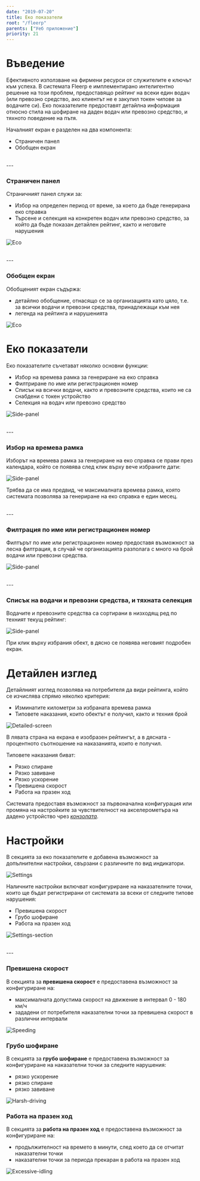 ```yaml
---
date: "2019-07-20"
title: Еко показатели
root: "/fleerp"
parents: ["Уеб приложение"]
priority: 21
---
```


# Въведение

Ефективното използване на фирмени ресурси от служителите е ключът към успеха. В системата Fleerp е имплементирано
интелигентно решение на този проблем, предоставящо рейтинг на всеки един водач (или превозно средство, ако клиентът
не е закупил токен чипове за водачите си). Еко показателите предоставят детайлна информация относно стила на
шофиране на даден водач или превозно средство, и тяхното поведение на пътя.

Началният екран е разделен на два компонента:

- Страничен панел
- Обобщен екран

<br>
---

### Страничен панел

Страничният панел служи за:

- Избор на определен период от време, за което да бъде генерирана еко справка
- Търсене и селекция на конкретен водач или превозно средство, за който да бъде показан
  детайлен рейтинг, както и неговите нарушения

![Eco](images/side-panel-bg.png)

<br>
---

### Обобщен екран

Обобщеният екран съдържа: 

- детайлно обобщение, отнасящо се за организацията като цяло, т.е.
за всички водачи и превозни средства, принадлежащи към нея
- легенда на рейтинга и нарушенията

![Eco](images/general-screen-bg.png)

# Еко показатели

Еко показателите съчетават няколко основни функции:

- Избор на времева рамка за генериране на еко справка
- Филтриране по име или регистрационен номер
- Списък на всички водачи, както и превозните средства, които не са снабдени с токен устройство
- Селекция на водач или превозно средство

![Side-panel](images/eco-bg.png)

<br>
---

### Избор на времева рамка

Изборът на времева рамка за генериране на еко справка се прави през календара, който се появява след клик
върху вече избраните дати:

![Side-panel](images/range-picker-bg.png)

Трябва да се има предвид, че максималната времева рамка, която системата позволява за генериране на еко справка е един месец.

<br>
---

### Филтрация по име или регистрационен номер

Филтърът по име или регистрационен номер предоставя възможност за лесна филтрация, в случай че организацията разполага с много
на брой водачи или превозни средства.

![Side-panel](images/filter-bg.png)

<br>
---

### Списък на водачи и превозни средства, и тяхната селекция

Водачите и превозните средства са сортирани в низходящ ред по техният текущ рейтинг:

![Side-panel](images/list-bg.png)

При клик върху избрания обект, в дясно се появява неговият подробен екран.

# Детайлен изглед

Детайлният изглед позволява на потребителя да види рейтинга, който се изчислява спрямо няколко критерия:

- Изминатите километри за избраната времева рамка
- Типовете наказания, които обектът е получил, както и техния брой

![Detailed-screen](images/detailed-screen-bg.png)

В лявата страна на екрана е изобразен рейтингът, а в дясната - процентното съотношение на наказанията, които е получил.

Типовете наказания биват:

- Рязко спиране
- Рязко завиване
- Рязко ускорение
- Превишена скорост
- Работа на празен ход

Системата предоставя възможност за първоначална конфигурация или промяна на настройките за чувствителност на акселерометъра
на дадено устройство чрез [_конзолата_](../../settings/tobjects/details/console/console).
                                              
# Настройки

В секцията за еко показателите е добавена възможност за допълнителни настройки, свързани с различните по вид индикатори.

![Settings](images/settings-bg.png)

Наличните настройки включват конфигуриране на наказателните точки, които ще бъдат регистрирани от системата за всеки от следните типове нарушения:
- Превишена скорост
- Грубо шофиране
- Работа на празен ход

![Settings-section](images/settings-section-bg.png)

<br>
---

### Превишена скорост

В секцията за **превишена скорост** е предоставена възможност за конфигуриране на:
- максималната допустима скорост на движение в интервал 0 - 180 км/ч
- зададени от потребителя наказателни точки за превишена скорост в различни интервали

![Speeding](images/speeding-bg.png)

### Грубо шофиране

В секцията за **грубо шофиране** е предоставена възможност за конфигуриране на наказателни точки за следните нарушения:
- рязко ускорение
- рязко спиране
- рязко завиване

![Harsh-driving](images/harsh-driving-bg.png)

### Работа на празен ход

В секцията за **работа на празен ход** е предоставена възможност за конфигуриране на:
- продължителност на времето в минути, след което да се отчитат наказателни точки
- наказателни точки за периода прекаран в работа на празен ход

![Excessive-idling](images/excessive-idling-bg.png)
